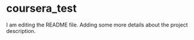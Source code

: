 # coursera_test
I am editing the README file. Adding some more details about the project description.
